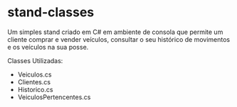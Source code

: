 # stand-classes
Um simples stand criado em C# em ambiente de consola que permite um cliente comprar e vender veículos, consultar o seu histórico de movimentos e os veículos na sua posse.

Classes Utilizadas:
 - Veiculos.cs
 - Clientes.cs
 - Historico.cs
 - VeiculosPertencentes.cs
